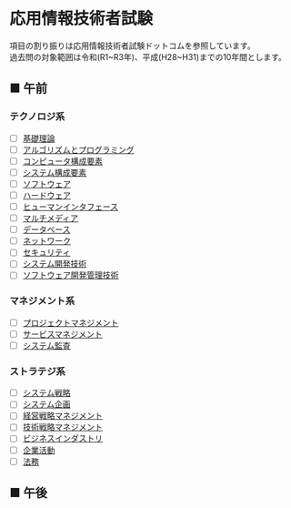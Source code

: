 # 応用情報技術者試験
項目の割り振りは応用情報技術者試験ドットコムを参照しています。  
過去問の対象範囲は令和(R1\~R3年)、平成(H28\~H31)までの10年間とします。
## ■ 午前
### テクノロジ系
- [ ] [基礎理論](https://github.com/thetaru/memorandum/tree/master/Qualification/AppliedInformationTechnologyEngineerExamination/01)
- [ ] [アルゴリズムとプログラミング](https://github.com/thetaru/memorandum/tree/master/Qualification/AppliedInformationTechnologyEngineerExamination/02)
- [ ] [コンピュータ構成要素](https://github.com/thetaru/memorandum/tree/master/Qualification/AppliedInformationTechnologyEngineerExamination/03)
- [ ] [システム構成要素](https://github.com/thetaru/memorandum/tree/master/Qualification/AppliedInformationTechnologyEngineerExamination/04)
- [ ] [ソフトウェア](https://github.com/thetaru/memorandum/tree/master/Qualification/AppliedInformationTechnologyEngineerExamination/05)
- [ ] [ハードウェア](https://github.com/thetaru/memorandum/tree/master/Qualification/AppliedInformationTechnologyEngineerExamination/06)
- [ ] [ヒューマンインタフェース](https://github.com/thetaru/memorandum/tree/master/Qualification/AppliedInformationTechnologyEngineerExamination/07)
- [ ] [マルチメディア](https://github.com/thetaru/memorandum/tree/master/Qualification/AppliedInformationTechnologyEngineerExamination/08)
- [ ] [データベース](https://github.com/thetaru/memorandum/tree/master/Qualification/AppliedInformationTechnologyEngineerExamination/09)
- [ ] [ネットワーク](https://github.com/thetaru/memorandum/tree/master/Qualification/AppliedInformationTechnologyEngineerExamination/10)
- [ ] [セキュリティ](https://github.com/thetaru/memorandum/tree/master/Qualification/AppliedInformationTechnologyEngineerExamination/11)
- [ ] [システム開発技術](https://github.com/thetaru/memorandum/tree/master/Qualification/AppliedInformationTechnologyEngineerExamination/12)
- [ ] [ソフトウェア開発管理技術](https://github.com/thetaru/memorandum/tree/master/Qualification/AppliedInformationTechnologyEngineerExamination/13)
### マネジメント系
- [ ] [プロジェクトマネジメント](https://github.com/thetaru/memorandum/tree/master/Qualification/AppliedInformationTechnologyEngineerExamination/14)
- [ ] [サービスマネジメント](https://github.com/thetaru/memorandum/tree/master/Qualification/AppliedInformationTechnologyEngineerExamination/15)
- [ ] [システム監査](https://github.com/thetaru/memorandum/tree/master/Qualification/AppliedInformationTechnologyEngineerExamination/16)
### ストラテジ系
- [ ] [システム戦略](https://github.com/thetaru/memorandum/tree/master/Qualification/AppliedInformationTechnologyEngineerExamination/17)
- [ ] [システム企画](https://github.com/thetaru/memorandum/tree/master/Qualification/AppliedInformationTechnologyEngineerExamination/18)
- [ ] [経営戦略マネジメント](https://github.com/thetaru/memorandum/tree/master/Qualification/AppliedInformationTechnologyEngineerExamination/19)
- [ ] [技術戦略マネジメント](https://github.com/thetaru/memorandum/tree/master/Qualification/AppliedInformationTechnologyEngineerExamination/20)
- [ ] [ビジネスインダストリ](https://github.com/thetaru/memorandum/tree/master/Qualification/AppliedInformationTechnologyEngineerExamination/21)
- [ ] [企業活動](https://github.com/thetaru/memorandum/tree/master/Qualification/AppliedInformationTechnologyEngineerExamination/22)
- [ ] [法務](https://github.com/thetaru/memorandum/tree/master/Qualification/AppliedInformationTechnologyEngineerExamination/23)
## ■ 午後
